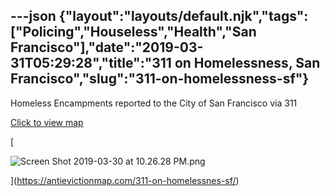 ---json
{"layout":"layouts/default.njk","tags":["Policing","Houseless","Health","San Francisco"],"date":"2019-03-31T05:29:28","title":"311 on Homelessness, San Francisco","slug":"311-on-homelessness-sf"}
---

Homeless Encampments reported to the City of San Francisco via 311

[Click to view map](https://antievictionmap.com/311-on-homelessnes-sf/)

[

![Screen Shot 2019-03-30 at 10.26.28 PM.png](https://images.squarespace-cdn.com/content/v1/52b7d7a6e4b0b3e376ac8ea2/1554010123959-J2MOBHPAQZZ90IMZ65PG/ke17ZwdGBToddI8pDm48kJj1MLbeSLFFLU6JU11QRdFZw-zPPgdn4jUwVcJE1ZvWQUxwkmyExglNqGp0IvTJZamWLI2zvYWH8K3-s_4yszcp2ryTI0HqTOaaUohrI8PI_YveDKPzwGLYiY7HtUEFHVbUUcpfGcpP0OitLhv0vp4/Screen+Shot+2019-03-30+at+10.26.28+PM.png)

](https://antievictionmap.com/311-on-homelessnes-sf/)